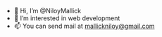 - 👋 Hi, I’m @NiloyMallick
- 👀 I’m interested in web development
- 📫 You can send mail at mallickniloy@gmail.com

<!---
NiloyMallick/NiloyMallick is a ✨ special ✨ repository because its `README.md` (this file) appears on your GitHub profile.
You can click the Preview link to take a look at your changes.
--->
